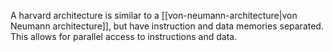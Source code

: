 A harvard architecture is similar to a [[von-neumann-architecture|von Neumann architecture]], but have instruction and data memories separated. This allows for parallel access to instructions and data.